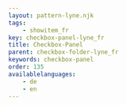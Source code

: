 ```yaml
---
layout: pattern-lyne.njk
tags: 
    - showitem_fr
key: checkbox-panel-lyne_fr
title: Checkbox-Panel
parent: checkbox-folder-lyne_fr
keywords: checkbox-panel
order: 135
availablelanguages: 
    - de
    - en
---
```

